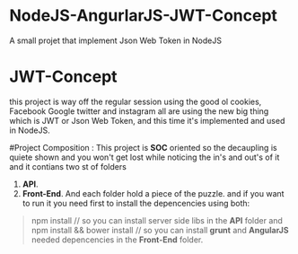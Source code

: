 # NodeJS-AngurlarJS-JWT-Concept
A small projet that implement Json Web Token in NodeJS

# JWT-Concept
this project is way off the regular session using the good ol cookies, Facebook Google twitter and instagram all are using the new big thing which is 
JWT or Json Web Token, and this time it's implemented and used in NodeJS.

#Project Composition : 
This project is **SOC** oriented so the decaupling is quiete shown and you won't get lost while noticing the in's and out's of it and it contians two st of folders 
1. **API**.
2. **Front-End**.
And each folder hold a piece of the puzzle. and if you want to run it you need first to install the depencencies using both:
> npm install // so you can install server side libs in the **API** folder
and 
> npm install && bower install // so you can install **grunt** and **AngularJS** needed depencencies in the **Front-End** folder.
